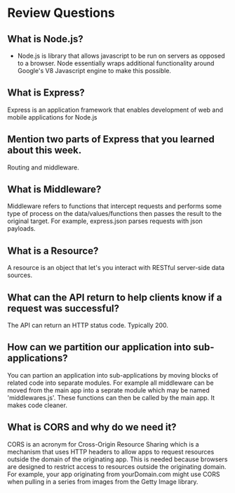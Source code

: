 # Review Questions

## What is Node.js?
* Node.js is library that allows javascript to be run on servers as opposed to a browser.  Node essentially wraps additional functionality around Google's V8 Javascript engine to make this possible.

## What is Express?
  Express is an application framework that enables development of web and mobile applications for Node.js

## Mention two parts of Express that you learned about this week.
Routing and middleware.

## What is Middleware?
Middleware refers to functions that intercept requests and performs some type of process on the data/values/functions then passes the result to the original target.  For example, express.json parses requests with json payloads.

## What is a Resource?
A resource is an object that let's you interact with RESTful server-side data sources.

## What can the API return to help clients know if a request was successful?
The API can return an HTTP status code.  Typically 200.

## How can we partition our application into sub-applications?
You can partion an application into sub-applications by moving blocks of related code into separate modules.   For example all middleware can be moved from the main app into a seprate module which may be named 'middlewares.js'.  These functions can then be called by the main app. It makes code cleaner.

## What is CORS and why do we need it?
CORS is an acronym for Cross-Origin Resource Sharing which is a mechanism that uses HTTP headers to allow apps to request resources outside the domain of the originating app.  This is needed because browsers are designed to restrict access to resources outside the originating domain.  For example, your app originating from yourDomain.com might use CORS when pulling in a series from images from the Getty Image library.